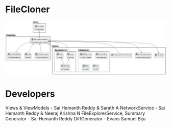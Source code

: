 # FileCloner


![class and module diagram](./module_and_class_diagram.png "Class & Module Diagram")


# Developers
Views & ViewModels - Sai Hemanth Reddy & Sarath A
NetworkService - Sai Hemanth Reddy & Neeraj Krishna N
FileExplorerService, Summary Generator - Sai Hemanth Reddy
DiffGenerator - Evans Samuel Biju
